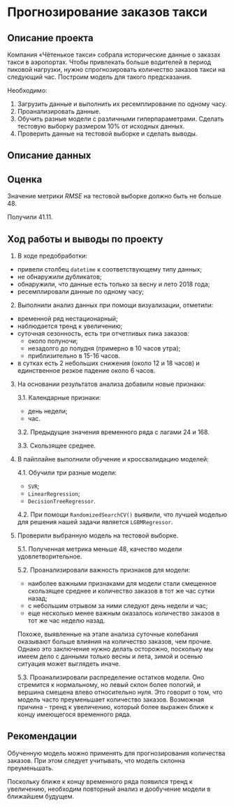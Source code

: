 #  Прогнозирование заказов такси
## Описание проекта
Компания «Чётенькое такси» собрала исторические данные о заказах такси в аэропортах. Чтобы привлекать больше водителей в период пиковой нагрузки, нужно спрогнозировать количество заказов такси на следующий час. Построим модель для такого предсказания.

Необходимо:

1. Загрузить данные и выполнить их ресемплирование по одному часу.
2. Проанализировать данные.
3. Обучить разные модели с различными гиперпараметрами. Сделать тестовую выборку размером 10% от исходных данных.
4. Проверить данные на тестовой выборке и сделать выводы.
## Описание данных
## Оценка
Значение метрики *RMSE* на тестовой выборке должно быть не больше 48.

Получили 41.11.
## Ход работы и выводы по проекту
1. В ходе предобработки:
* привели столбец  `datetime` к соответствующему типу данных;
* не обнаружили дубликатов;
* обнаружили, что данные есть только за весну и лето 2018 года;
* ресемплировали данные по одному часу;

2. Выполнили анализ данных при помощи визуализации, отметили:
* временной ряд нестационарный;
* наблюдается тренд к увеличению;
* суточная сезонность, есть три отчетливых пика заказов:
    * около полуночи;
    * незадолго до полудня (примерно в 10 часов утра);
    * приблизительно в 15-16 часов.
* в сутках есть 2 небольших снижения (около 12 и 18 часов) и единственное резкое падение около 6 часов.

3. На основании результатов анализа добавили новые признаки:

   3.1. Календарные признаки:
    * день недели;
    * час.
    
    3.2. Предыдущие значения временного ряда с лагами 24 и 168.

   3.3. Скользящее среднее.

4. В пайплайне выполнили обучение и кроссвалидацию моделей:
    
    4.1. Обучили три разные модели:
    * `SVR`;
    * `LinearRegression`;
    * `DecisionTreeRegressor`.
    
    4.2. При помощи `RandomizedSearchCV()` выявили, что лучшей моделью для решения нашей задачи является `LGBMRegressor`. 

5. Проверили выбранную модель на тестовой выборке. 
    
    5.1. Полученная метрика меньше 48, качество модели удовлетворительное. 
    
    5.2. Проанализировали важность признаков для модели:
    * наиболее важными признаками для модели стали смещенное скользящее среднее и количество заказов в тот же час сутки назад;
    * с небольшим отрывом за ними следуют день недели и час;
    * еще несколько менее важным оказалось количество заказов в тот же час неделю назад. 
       
    Похоже, выявленные на этапе анализа суточные колебания оказывают больше влияния на количество заказов, чем прочие. Однако это заключение нужно делать осторожно, поскольку мы имеем дело с данными только весны и лета, зимой и осенью ситуация может выглядеть иначе.
    
    5.3. Проанализировали распределение остатков модели. Оно стремится к нормальному, но левый склон более пологий, и вершина смещена влево относительно нуля. Это говорит о том, что модель часто преуменьшает количество заказов.
    Возможная причина - тренд к увеличению, который более выражен ближе к концу имеющегося временного ряда.
## Рекомендации
Обученную модель можно применять для прогнозирования количества заказов. При этом следует учитывать, что модель склонна преуменьшать.

Поскольку ближе к концу временного ряда появился тренд к увеличению, необходим повторный анализ и дообучение модели в ближайшем будущем.
